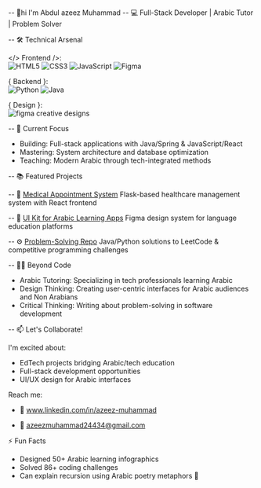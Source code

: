-- 👋hi I'm Abdul azeez Muhammad 
-- 💻 Full-Stack Developer | Arabic Tutor | Problem Solver

-- 🛠️ Technical Arsenal

</> Frontend />:  
![HTML5](https://img.shields.io/badge/HTML5-E34F26?style=flat-square&logo=html5&logoColor=white)
![CSS3](https://img.shields.io/badge/CSS3-1572B6?style=flat-square&logo=css3&logoColor=white)
![JavaScript](https://img.shields.io/badge/JavaScript-F7DF1E?style=flat-square&logo=javascript&logoColor=black)
![Figma](https://img.shields.io/badge/Figma-FF3E00?style=flat-square&logo=figma&logoColor=white)

{ Backend }:  
![Python](https://img.shields.io/badge/Python-3776AB?style=flat-square&logo=python&logoColor=white)
![Java](https://img.shields.io/badge/Java-007396?style=flat-square&logo=java&logoColor=white)

{ Design }:  
![figma creative designs ](https://img.shields.io/badge/Adobe%20Creative%20Cloud-DA1F26?style=flat-square&logo=adobe-creative-cloud&logoColor=white)

-- 🌱 Current Focus

- Building: Full-stack applications with Java/Spring & JavaScript/React
- Mastering: System architecture and database optimization
- Teaching: Modern Arabic through tech-integrated methods

-- 📚 Featured Projects

-- 💉 [Medical Appointment System](https://github.com/Abdulazeez20012/medical-app)
Flask-based healthcare management system with React frontend

-- 🎨 [UI Kit for Arabic Learning Apps](https://github.com/Abdulazeez20012/arabic-ui-kit)
Figma design system for language education platforms

-- ⚙️ [Problem-Solving Repo](https://github.com/Abdulazeez20012/algorithms)
Java/Python solutions to LeetCode & competitive programming challenges

-- 👨‍🏫 Beyond Code

- Arabic Tutoring: Specializing in tech professionals learning Arabic
- Design Thinking: Creating user-centric interfaces for Arabic audiences and Non Arabians
- Critical Thinking: Writing about problem-solving in software development

-- 📫 Let's Collaborate!

I'm excited about:
- EdTech projects bridging Arabic/tech education
- Full-stack development opportunities
- UI/UX design for Arabic interfaces

Reach me:
- 💼 www.linkedin.com/in/azeez-muhammad

- 📧 azeezmuhammad24434@gmail.com 

⚡ Fun Facts
- Designed 50+ Arabic learning infographics
- Solved 86+ coding challenges
- Can explain recursion using Arabic poetry metaphors 📜


<!---
Abdulazeez20012/Abdulazeez20012 is a ✨ special ✨ repository because its `README.md` (this file) appears on your GitHub profile.
You can click the Preview link to take a look at your changes.
--->
